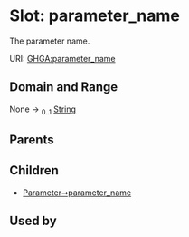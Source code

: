 
# Slot: parameter_name


The parameter name.

URI: [GHGA:parameter_name](https://w3id.org/GHGA/parameter_name)


## Domain and Range

None &#8594;  <sub>0..1</sub> [String](types/String.md)

## Parents


## Children

 *  [Parameter➞parameter_name](Parameter_parameter_name.md)

## Used by

